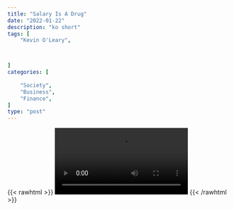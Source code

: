 ```yaml
---
title: "Salary Is A Drug"
date: "2022-01-22"
description: "ko short"
tags: [
    "Kevin O'Leary",



]
categories: [
    
    "Society",
    "Business",
    "Finance",
]
type: "post"
---
```

{{< rawhtml >}}
    <video width="auto" height="auto" controls>
        <source src="https://clips.dev00ps.com/Kevin%20O%27Leary/salary_is_a_drug.mp4" type="video/mp4"> 
    </video>
{{< /rawhtml >}}